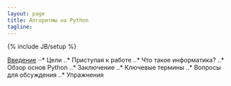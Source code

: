 ```yaml
---
layout: page
title: Алгоритмы на Python
tagline: 
---
```

{% include JB/setup %}

[Введение](/translate_problem_solving/pages/intro.html)
⋅⋅* Цели
..* Приступая к работе
..* Что такое информатика?
..* Обзор основ Python
..* Заключение
..* Ключевые термины
..* Вопросы для обсуждения
..* Упражнения

